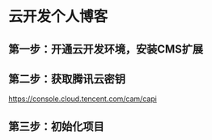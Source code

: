 # 云开发个人博客

## 第一步：开通云开发环境，安装CMS扩展

## 第二步：获取腾讯云密钥

https://console.cloud.tencent.com/cam/capi

## 第三步：初始化项目

## 